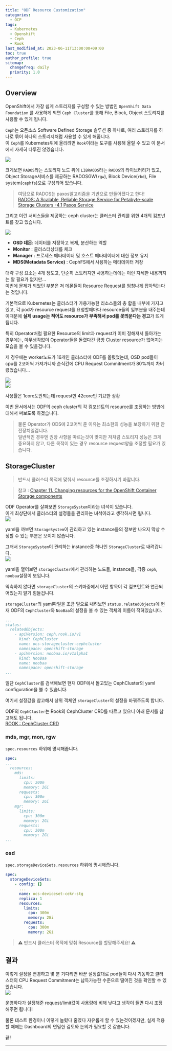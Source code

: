 ```yaml
---
title: "ODF Resource Customization"
categories:
  - OCP
tags:
  - Kubernetes
  - Openshift
  - Ceph
  - Rook
last_modified_at: 2023-06-11T13:00:00+09:00
toc: true
author_profile: true
sitemap:
  changefreq: daily
  priority: 1.0
---
```


## Overview
OpenShift에서 가장 쉽게 스토리지를 구성할 수 있는 방법인 `OpenShift Data Foundation` 를 사용하게 되면 `Ceph Cluster`를 통해 File, Block, Object 스토리지를 사용할 수 있게 됩니다.  

`Ceph`는 오픈소스 Software Defined Storage 솔루션 중 하나로, 여러 스토리지를 하나로 묶어 하나의 스토리지처럼 사용할 수 있게 해줍니다.  
이 `Ceph`를 Kubernetes위에 올리려면 `Rook`이라는 도구를 사용해 올릴 수 있고 이 문서에서 자세히 다루진 않겠습니다.  

  
![](https://raw.githubusercontent.com/GRuuuuu/hololy-img-repo/main/2023-06-11-ceph-resource-custom/%EA%B7%B8%EB%A6%BC1.png)  

크게보면 `RADOS`라는 스토리지 노드 위에 `LIBRAODS`라는 `RADOS`의 라이브러리가 있고, Object Storage서비스를 제공하는 RADOSGW(`rgw`), Block Device(`rbd`), File system(`cephfs`)으로 구성되어 있습니다.  

>여담으로 RADOS는 paxos알고리즘을 기반으로 만들어졌다고 한다!  
>[RADOS: A Scalable, Reliable Storage Service for Petabyte-scale Storage Clusters -4.1 Paxos Service](https://ceph.io/assets/pdfs/weil-rados-pdsw07.pdf)  

그리고 이런 서비스들을 제공하는 ceph cluster는 클러스터 관리를 위한 4개의 컴포넌트를 갖고 있습니다.  

![](https://raw.githubusercontent.com/GRuuuuu/hololy-img-repo/main/2023-06-11-ceph-resource-custom/%EA%B7%B8%EB%A6%BC2.png)  

- **OSD 데몬**: 데이터를 저장하고 복제, 분산하는 역할
- **Monitor** : 클러스터상태를 체크
- **Manager** : 프로세스 메타데이터 및 호스트 메타데이터에 대한 정보 유지
- **MDS(Metadata Service)** : CephFS에서 사용하는 메타데이터 저장

대략 구성 요소는 4개 정도고, 단순히 스토리지만 사용하는데에는 이런 자세한 내용까지는 알 필요가 없지만...  
이번에 문제가 되었던 부분은 저 데몬들이 Resource Request를 엄청나게 잡아먹는다는 것입니다.  

기본적으로 Kubernetes는 클러스터가 가용가능한 리소스들의 총 합을 내부에 가지고 있고, 각 pod가 resource request를 요청할때마다 resource들의 일부분을 내주는데  
이때문에 **실제 usage는 적어도 resource가 부족해서 pod를 못띄운다는 경고**가 뜨게 됩니다.  

특히 Operator처럼 필요한 Resource의 limit과 request가 이미 정해져서 돌아가는 경우에는, 아무생각없이 Operator들을 돌렸다간 금방 Cluster resource가 없어지는 모습을 볼 수 있을겁니다.  

제 경우에는 worker노드가 16개인 클러스터에 ODF를 올렸었는데, OSD pod들이 cpu를 2코어씩 가져가니까 순식간에 CPU Request Commitment가 80%까지 차버렸었습니다...  

![](https://raw.githubusercontent.com/GRuuuuu/hololy-img-repo/main/2023-06-11-ceph-resource-custom/%EA%B7%B8%EB%A6%BC3.png)  
![](https://raw.githubusercontent.com/GRuuuuu/hololy-img-repo/main/2023-06-11-ceph-resource-custom/%EA%B7%B8%EB%A6%BC4.jpg)  

사용률은 1core도안되는데 request만 42core인 기묘한 상황   

이번 문서에서는 ODF의 ceph cluster의 각 컴포넌트의 resource를 조정하는 방법에 대해서 써보도록 하겠습니다.  

>물론 Operator가 ODS에 2코어씩 준 이유는 최소한의 성능을 보장하기 위한 안전장치일겁니다.  
>일반적인 경우엔 권장 사항을 따르는것이 맞지만 저처럼 스토리지 성능은 크게 중요하지 않고, 다른 목적이 있는 경우 resource request양을 조정할 필요가 있습니다.  


## StorageCluster

>반드시 클러스터 목적에 맞춰서 resource를 조정하시기 바랍니다.  

> 참고 : [Chapter 11. Changing resources for the OpenShift Container Storage components](https://access.redhat.com/documentation/en-us/red_hat_openshift_container_storage/4.8/html/troubleshooting_openshift_container_storage/changing-resources-for-the-openshift-container-storage-components_rhocs)  

ODF Operator를 살펴보면 `StorageSystem`이라는 녀석이 있습니다.  
이게 최상단에서 클러스터의 설정들을 관리하는 녀석이라고 생각하시면 됩니다.  
![](https://raw.githubusercontent.com/GRuuuuu/hololy-img-repo/main/2023-06-11-ceph-resource-custom/%EA%B7%B8%EB%A6%BC4.png)   

yaml을 까보면 `StorageSystem`이 관리하고 있는 instance들의 정보만 나오지 막상 수정할 수 있는 부분은 보이지 않습니다.  

그래서 `StorageSystem`이 관리하는 instance중 하나인 `StorageCluster`로 내려갑니다.  
![](https://raw.githubusercontent.com/GRuuuuu/hololy-img-repo/main/2023-06-11-ceph-resource-custom/%EA%B7%B8%EB%A6%BC5.png)   

yaml을 열어보면 `storageCluster`에서 관리하는 노드들, instance들, 각종 `ceph`, `noobaa`설정이 보입니다.  

익숙하지 않다면 `storageCluster`의 스키마중에서 어떤 항목이 각 컴포턴트와 연관되어있는지 알기 힘들겁니다.  

`storageCluster`의 yaml파일을 조금 밑으로 내려보면 `status.relatedObjects`에 현재 ODF의 `CephCluster`와 `NooBaa`의 설정을 볼 수 있는 객체의 이름이 적혀있습니다.   

~~~yaml
...
status:
  relatedObjects:
    - apiVersion: ceph.rook.io/v1
      kind: CephCluster
      name: ocs-storagecluster-cephcluster
      namespace: openshift-storage
    - apiVersion: noobaa.io/v1alpha1
      kind: NooBaa
      name: noobaa
      namespace: openshift-storage
...
~~~

일단 `CephCluster`를 검색해보면 현재 ODF에서 돌고있는 CephCluster의 yaml configuration을 볼 수 있습니다.  

여기서 설정값을 참고해서 상위 객체인 `storageCluster`의 설정을 바꿔주도록 합니다.  

ODF의 `CephCluster`는 Rook의 CephCluster CRD를 따르고 있으니 아래 문서를 참고해도 됩니다.  
[ROOK : CephCluster CRD](https://rook.io/docs/rook/v1.11/CRDs/Cluster/ceph-cluster-crd/)  

### mds, mgr, mon, rgw

`spec.resources` 하위에 명시해줍니다.  
~~~yaml
spec:
...
  resources:
    mds:
      limits:
        cpu: 300m
        memory: 2Gi
      requests:
        cpu: 300m
        memory: 2Gi
    mgr:
      limits:
        cpu: 300m
        memory: 2Gi
      requests:
        cpu: 300m
        memory: 2Gi
...
~~~

### osd

`spec.storageDeviceSets.resources` 하위에 명시해줍니다.  

~~~yaml
spec:
  storageDeviceSets:
    - config: {}
      ...
      name: ocs-deviceset-cekr-stg
      replica: 1
      resources:
        limits:
          cpu: 300m
          memory: 2Gi
        requests:
          cpu: 300m
          memory: 2Gi
~~~

> ⚠ 반드시 클러스터 목적에 맞춰 Resource를 할당해주세요! ⚠


## 결과

이렇게 설정을 변경하고 몇 분 기다리면 바꾼 설정값대로 pod들이 다시 기동하고 클러스터의 CPU Request Commitment는 납득가능한 수준으로 떨어진 것을 확인할 수 있었습니다.  
![](https://raw.githubusercontent.com/GRuuuuu/hololy-img-repo/main/2023-06-11-ceph-resource-custom/%EA%B7%B8%EB%A6%BC6.png)   

운영하다가 설정해준 request/limit값이 사용량에 비해 낮다고 생각이 들면 다시 조정해주면 됩니다!  

물론 테스트 환경이니 이렇게 늘렸다 줄였다 자유롭게 할 수 있는것이겠지만, 실제 적용할 때에는 Dashboard의 면밀한 검토와 논의가 필요할 것 같습니다.  

끝!

---